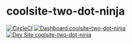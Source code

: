 # coolsite-two-dot-ninja

[![CircleCI](https://circleci.com/gh/dustinleblanc/coolsite-two-dot-ninja.svg?style=shield)](https://circleci.com/gh/dustinleblanc/coolsite-two-dot-ninja)
[![Dashboard coolsite-two-dot-ninja](https://img.shields.io/badge/dashboard-coolsite_two_dot_ninja-yellow.svg)](https://dashboard.pantheon.io/sites/b9791838-53c1-4148-be6d-abb8aee3ec29#dev/code)
[![Dev Site coolsite-two-dot-ninja](https://img.shields.io/badge/site-coolsite_two_dot_ninja-blue.svg)](http://dev-coolsite-two-dot-ninja.pantheonsite.io/)